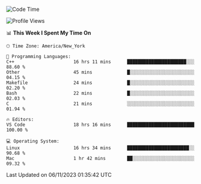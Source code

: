 <!--START_SECTION:waka-->
![Code Time](http://img.shields.io/badge/Code%20Time-594%20hrs%2049%20mins-blue)

![Profile Views](http://img.shields.io/badge/Profile%20Views-0-blue)

📊 **This Week I Spent My Time On** 

```text
🕑︎ Time Zone: America/New_York

💬 Programming Languages: 
C++                      16 hrs 11 mins      ██████████████████████░░░   88.60 % 
Other                    45 mins             █░░░░░░░░░░░░░░░░░░░░░░░░   04.15 % 
Makefile                 24 mins             █░░░░░░░░░░░░░░░░░░░░░░░░   02.20 % 
Bash                     22 mins             █░░░░░░░░░░░░░░░░░░░░░░░░   02.03 % 
C                        21 mins             ░░░░░░░░░░░░░░░░░░░░░░░░░   01.94 % 

🔥 Editors: 
VS Code                  18 hrs 16 mins      █████████████████████████   100.00 % 

💻 Operating System: 
Linux                    16 hrs 34 mins      ███████████████████████░░   90.68 % 
Mac                      1 hr 42 mins        ██░░░░░░░░░░░░░░░░░░░░░░░   09.32 % 
```


 Last Updated on 06/11/2023 01:35:42 UTC
<!--END_SECTION:waka-->
